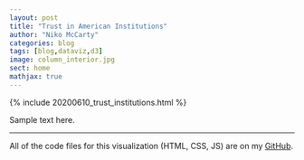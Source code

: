 ```yaml
---
layout: post
title: "Trust in American Institutions"
author: "Niko McCarty"
categories: blog
tags: [blog,dataviz,d3]
image: column_interior.jpg
sect: home
mathjax: true
---
```


{% include 20200610_trust_institutions.html %}

Sample text here.

____________________________________________________________

All of the code files for this visualization (HTML, CSS, JS) are on my [GitHub](https://github.com/nikomc/dataviz/tree/master/20200610_trust_institutions).
